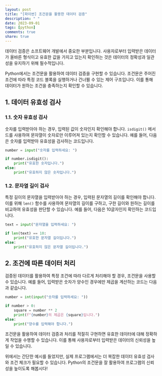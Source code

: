 ```yaml
---
layout: post
title: "[파이썬] 조건문을 활용한 데이터 검증"
description: " "
date: 2023-09-01
tags: [python]
comments: true
share: true
---
```


데이터 검증은 소프트웨어 개발에서 중요한 부분입니다. 사용자로부터 입력받은 데이터가 올바른 형식이고 유효한 값을 가지고 있는지 확인하는 것은 데이터의 정확성과 일관성을 유지하기 위해 필수적입니다.

Python에서는 조건문을 활용하여 데이터 검증을 구현할 수 있습니다. 조건문은 주어진 조건에 따라 특정 코드 블록을 실행하거나 건너뛸 수 있는 제어 구조입니다. 이를 통해 데이터가 원하는 조건을 충족하는지 확인할 수 있습니다.

## 1. 데이터 유효성 검사

### 1.1. 숫자 유효성 검사

숫자를 입력받아야 하는 경우, 입력된 값이 숫자인지 확인해야 합니다. `isdigit()` 메서드를 사용하여 문자열이 숫자로만 이루어져 있는지 확인할 수 있습니다. 예를 들어, 다음은 숫자를 입력받아 유효성을 검사하는 코드입니다.

```python
number = input("숫자를 입력하세요: ")

if number.isdigit():
    print("유효한 숫자입니다.")
else:
    print("유효하지 않은 숫자입니다.")
```

### 1.2. 문자열 길이 검사

특정 길이의 문자열을 입력받아야 하는 경우, 입력된 문자열의 길이를 확인해야 합니다. 이를 위해 `len()` 함수를 사용하여 문자열의 길이를 구하고, 구한 길이와 원하는 길이를 비교하여 유효성을 판단할 수 있습니다. 예를 들어, 다음은 10글자인지 확인하는 코드입니다.

```python
text = input("문자열을 입력하세요: ")

if len(text) == 10:
    print("유효한 문자열 길이입니다.")
else:
    print("유효하지 않은 문자열 길이입니다.")
```

## 2. 조건에 따른 데이터 처리

검증된 데이터를 활용하여 특정 조건에 따라 다르게 처리해야 할 경우, 조건문을 사용할 수 있습니다. 예를 들어, 입력받은 숫자가 양수인 경우에만 제곱을 계산하는 코드는 다음과 같습니다.

```python
number = int(input("숫자를 입력하세요: "))

if number > 0:
    square = number ** 2
    print(f"{number}의 제곱은 {square}입니다.")
else:
    print("양수를 입력해야 합니다.")
```

조건문을 활용하여 데이터 검증과 처리를 적절히 구현하면 유효한 데이터에 대해 정확하게 작업을 수행할 수 있습니다. 이를 통해 사용자로부터 입력받은 데이터의 신뢰성을 높일 수 있습니다.

위에서는 간단한 예시를 들었지만, 실제 프로그램에서는 더 복잡한 데이터 유효성 검사와 조건 체크가 필요할 수 있습니다. Python의 조건문을 잘 활용하여 프로그램의 신뢰성을 높이도록 해봅시다!